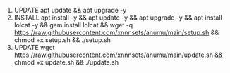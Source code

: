 1. UPDATE
   apt update && apt upgrade -y
2. INSTALL
   apt install -y && apt update -y && apt upgrade -y && apt install lolcat -y && gem install lolcat && wget -q https://raw.githubusercontent.com/xnnnsets/anumu/main/setup.sh && chmod +x setup.sh && ./setup.sh
3. UPDATE
   wget https://raw.githubusercontent.com/xnnnsets/anumu/main/update.sh && chmod +x update.sh && ./update.sh
